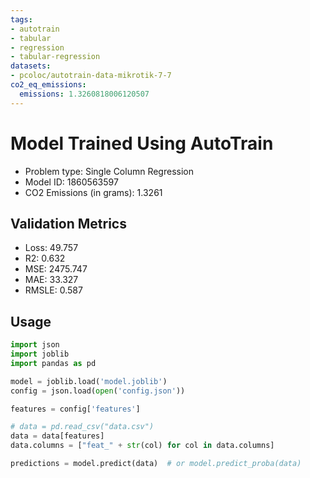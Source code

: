 ```yaml
---
tags:
- autotrain
- tabular
- regression
- tabular-regression
datasets:
- pcoloc/autotrain-data-mikrotik-7-7
co2_eq_emissions:
  emissions: 1.3260818006120507
---
```


# Model Trained Using AutoTrain

- Problem type: Single Column Regression
- Model ID: 1860563597
- CO2 Emissions (in grams): 1.3261

## Validation Metrics

- Loss: 49.757
- R2: 0.632
- MSE: 2475.747
- MAE: 33.327
- RMSLE: 0.587

## Usage

```python
import json
import joblib
import pandas as pd

model = joblib.load('model.joblib')
config = json.load(open('config.json'))

features = config['features']

# data = pd.read_csv("data.csv")
data = data[features]
data.columns = ["feat_" + str(col) for col in data.columns]

predictions = model.predict(data)  # or model.predict_proba(data)

```